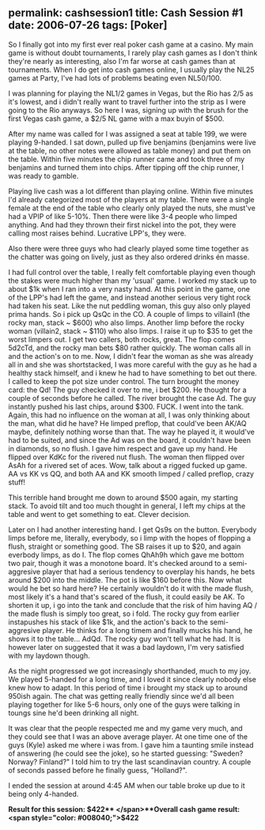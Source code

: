 permalink: cashsession1
title: Cash Session #1
date: 2006-07-26
tags: [Poker]
---
So I finally got into my first ever real poker cash game at a casino. My main game is without doubt tournaments, I rarely play cash games as I don't think they're nearly as interesting, also I'm far worse at cash games than at tournaments. When I do get into cash games online, I usually play the NL25 games at Party, I've had lots of problems beating even NL50/100.

<!-- more -->

I was planning for playing the NL1/2 games in Vegas, but the Rio has 2/5 as it's lowest, and i didn't really want to travel further into the strip as I were going to the Rio anyways. So here I was, signing up with the brush for the first Vegas cash game, a $2/5 NL game with a max buyin of $500.

After my name was called for I was assigned a seat at table 199, we were playing 9-handed. I sat down, pulled up five benjamins (benjamins were live at the table, no other notes were allowed as table money) and put them on the table. Within five minutes the chip runner came and took three of my benjamins and turned them into chips. After tipping off the chip runner, I was ready to gamble.

Playing live cash was a lot different than playing online. Within five minutes I'd already categorized most of the players at my table. There were a single female at the end of the table who clearly only played the nuts, she must've had a VPIP of like 5-10%. Then there were like 3-4 people who limped anything. And had they thrown their first nickel into the pot, they were calling most raises behind. Lucrative LPP's, they were.

Also there were three guys who had clearly played some time together as the chatter was going on lively, just as they also ordered drinks én masse.

I had full control over the table, I really felt comfortable playing even though the stakes were much higher than my 'usual' game. I worked my stack up to about $1k when I ran into a very nasty hand. At this point in the game, one of the LPP's had left the game, and instead another serious very tight rock had taken his seat. Like the nut peddling woman, this guy also only played prima hands. So i pick up QsQc in the CO. A couple of limps to villain1 (the rocky man, stack ~ $600) who also limps. Another limp before the rocky woman (villain2, stack ~ $110) who also limps. I raise it up to $35 to get the worst limpers out. I get two callers, both rocks, great. The flop comes 5d2cTd, and the rocky man bets $80 rather quickly. The woman calls all in and the action's on to me. Now, I didn't fear the woman as she was already all in and she was shortstacked, I was more careful with the guy as he had a healthy stack himself, and i knew he had to have something to bet out there. I called to keep the pot size under control. The turn brought the money card: the Qd! The guy checked it over to me, i bet $200. He thought for a couple of seconds before he called. The river brought the case Ad. The guy instantly pushed his last chips, around $300. FUCK. I went into the tank. Again, this had no influence on the woman at all, I was only thinking about the man, what did he have? He limped preflop, that could've been AK/AQ maybe, definitely nothing worse than that. The way he played it, it would've had to be suited, and since the Ad was on the board, it couldn't have been in diamonds, so no flush. I gave him respect and gave up my hand. He flipped over KdKc for the rivered nut flush. The woman then flipped over AsAh for a rivered set of aces. Wow, talk about a rigged fucked up game. AA vs KK vs QQ, and both AA and KK smooth limped / called preflop, crazy stuff!

This terrible hand brought me down to around $500 again, my starting stack. To avoid tilt and too much thought in general, I left my chips at the table and went to get something to eat. Clever decision.

Later on I had another interesting hand. I get Qs9s on the button. Everybody limps before me, literally, everybody, so i limp with the hopes of flopping a flush, straight or something good. The SB raises it up to $20, and again everbody limps, as do I. The flop comes QhAh9h which gave me bottom two pair, though it was a monotone board. It's checked around to a semi-aggresive player that had a serious tendency to overplay his hands, he bets around $200 into the middle. The pot is like $160 before this. Now what would he bet so hard here? He certainly wouldn't do it with the made flush, most likely it's a hand that's scared of the flush, it could easily be AK. To shorten it up, i go into the tank and conclude that the risk of him having AQ / the made flush is simply too great, so i fold. The rocky guy from earlier instapushes his stack of like $1k, and the action's back to the semi-aggresive player. He thinks for a long timem and finally mucks his hand, he shows it to the table... AdQd. The rocky guy won't tell what he had. It is however later on suggested that it was a bad laydown, I'm very satisfied with my laydown though.

As the night progressed we got increasingly shorthanded, much to my joy. We played 5-handed for a long time, and I loved it since clearly nobody else knew how to adapt. In this period of time i brought my stack up to around 950ish again. The chat was getting really friendly since we'd all been playing together for like 5-6 hours, only one of the guys were talking in toungs sine he'd been drinking all night.

It was clear that the people respected me and my game very much, and they could see that I was an above average player. At one time one of the guys (Kyle) asked me where i was from. I gave him a taunting smile instead of answering (he could see the joke), so he started guessing: "Sweden? Norway? Finland?" I told him to try the last scandinavian country. A couple of seconds passed before he finally guess, "Holland?".

I ended the session at around 4:45 AM when our table broke up due to it being only 4-handed.

**Result for this session: **<span style="color: #008040;">**$422**  
</span>**Overall cash game result: <span style="color: #008040;">$422</span>**
